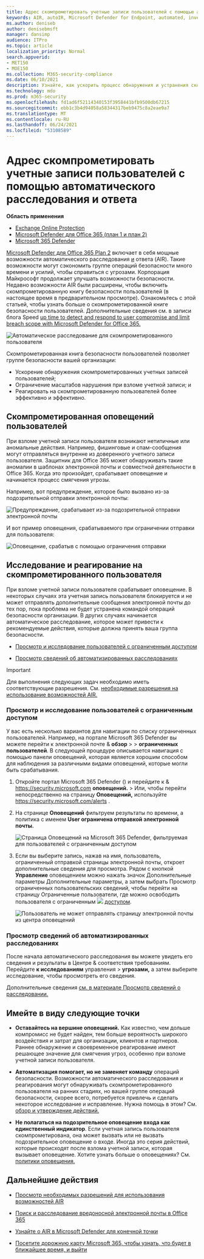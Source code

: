 ```yaml
---
title: Адрес скомпрометировать учетные записи пользователей с помощью автоматического расследования и ответа
keywords: AIR, autoIR, Microsoft Defender for Endpoint, automated, investigation, response, remediation, threats, advanced, threat, protection, compromised
ms.author: deniseb
author: denisebmsft
manager: dansimp
audience: ITPro
ms.topic: article
localization_priority: Normal
search.appverid:
- MET150
- MOE150
ms.collection: M365-security-compliance
ms.date: 06/10/2021
description: Узнайте, как ускорить процесс обнаружения и устранения скомпрометизированных учетных записей пользователей с помощью автоматизированных возможностей расследования и ответа в Microsoft Defender для Office 365 Plan 2.
ms.technology: mdo
ms.prod: m365-security
ms.openlocfilehash: fd1ad6f52114340153f3958441bfb9500db67215
ms.sourcegitcommit: ebb1c3b4d94058a58344317beb9475c8a2eae9a7
ms.translationtype: MT
ms.contentlocale: ru-RU
ms.lasthandoff: 06/24/2021
ms.locfileid: "53108589"
---
```

# <a name="address-compromised-user-accounts-with-automated-investigation-and-response"></a>Адрес скомпрометировать учетные записи пользователей с помощью автоматического расследования и ответа

**Область применения**
- [Exchange Online Protection](exchange-online-protection-overview.md)
- [Microsoft Defender для Office 365 (план 1 и план 2)](defender-for-office-365.md)
- [Microsoft 365 Defender](../defender/microsoft-365-defender.md)


[Microsoft Defender для Office 365 Plan 2](defender-for-office-365.md#microsoft-defender-for-office-365-plan-1-and-plan-2) включает в себя мощные возможности автоматического расследования [и](office-365-air.md) ответа (AIR). Такие возможности могут сэкономить группе операций безопасности много времени и усилий, чтобы справиться с угрозами. Корпорация Майкрософт продолжает улучшать возможности безопасности. Недавно возможности AIR были расширены, чтобы включить скомпрометированную книгу безопасности пользователей (в настоящее время в предварительном просмотре). Ознакомьтесь с этой статьей, чтобы узнать больше о скомпрометированной книге безопасности пользователей. Дополнительные сведения см. в записи блога Speed [up time to detect and respond to user compromise and limit breach scope with Microsoft Defender for Office 365.](https://techcommunity.microsoft.com/t5/Security-Privacy-and-Compliance/Speed-up-time-to-detect-and-respond-to-user-compromise-and-limit/ba-p/977053)

![Автоматическое расследование для скомпрометированного пользователя](/microsoft-365/media/office365atp-compduserinvestigation.jpg)

Скомпрометированная книга безопасности пользователей позволяет группе безопасности вашей организации:

- Ускорение обнаружения скомпрометированных учетных записей пользователей;
- Ограничение масштабов нарушения при взломе учетной записи; и
- Реагировать на скомпрометированную пользователей более эффективно и эффективно.

## <a name="compromised-user-alerts"></a>Скомпрометированная оповещений пользователей

При взломе учетной записи пользователя возникают нетипичные или аномальные действия. Например, фишинговые и спам-сообщения могут отправляться внутренне из доверенного учетного записи пользователя. Защитник для Office 365 может обнаруживать такие аномалии в шаблонах электронной почты и совместной деятельности в Office 365. Когда это произойдет, срабатывает оповещение и начинается процесс смягчения угрозы.

Например, вот предупреждение, которое было вызвано из-за подозрительной отправки электронной почты:

![Предупреждение, срабатывает из-за подозрительной отправки электронной почты](/microsoft-365/media/office365atp-suspiciousemailsendalert.jpg)

И вот пример оповещения, срабатываемого при ограничении отправки для пользователя:

![Оповещение, срабатыв с помощью ограничения отправки](/microsoft-365/media/office365atp-sendinglimitreached.jpg)

## <a name="investigate-and-respond-to-a-compromised-user"></a>Исследование и реагирование на скомпрометированного пользователя

При взломе учетной записи пользователя срабатывает оповещение. В некоторых случаях эта учетная запись пользователя блокируется и не может отправлять дополнительные сообщения электронной почты до тех пор, пока проблема не будет устранена командой операций безопасности организации. В других случаях начинается автоматическое расследование, которое может привести к рекомендуемые действия, которые должна принять ваша группа безопасности.

- [Просмотр и исследование пользователей с ограниченным доступом](#view-and-investigate-restricted-users)

- [Просмотр сведений об автоматизированных расследованиях](#view-details-about-automated-investigations)

> [!IMPORTANT]
> Для выполнения следующих задач необходимо иметь соответствующие разрешения. См. [необходимые разрешения на использование возможностей AIR.](office-365-air.md#required-permissions-to-use-air-capabilities)

### <a name="view-and-investigate-restricted-users"></a>Просмотр и исследование пользователей с ограниченным доступом

У вас есть несколько вариантов для навигации по списку ограниченных пользователей. Например, на портале Microsoft 365 Defender вы можете перейти к электронной почте & **обзор** \>  \> **ограниченных пользователей**. В следующей процедуре  описывается навигация с помощью панели оповещений, которая является хорошим способом для наблюдения за различными видами оповещений, которые могли быть срабатывания.

1. Откройте портал Microsoft 365 Defender () и перейдите к & <https://security.microsoft.com> **оповещений.** \>  Или, чтобы перейти непосредственно на страницу **Оповещений,** используйте <https://security.microsoft.com/alerts> .

2. На странице **Оповещений** фильтруем результаты по времени, а политика с именем **User ограничена отправкой электронной почты.**

   ![Страница Оповещений на Microsoft 365 Defender, фильтруемая для пользователей с ограниченным доступом](../../media/m365-sc-alerts-page-with-restricted-user.png)

3. Если вы выберите запись, нажав  на имя, пользователь, ограниченный отправкой страницы электронной почты, откроет дополнительные сведения для просмотра. Рядом с кнопкой **Управление** оповещением можно нажать значок Дополнительные параметры Дополнительные параметры, а затем выбрать Просмотр ограниченных пользовательских сведений, чтобы перейти на страницу Ограниченные пользователи, где можно освободить пользователя с ограниченным ![ ](../../media/m365-cc-sc-more-actions-icon.png)  [доступом](removing-user-from-restricted-users-portal-after-spam.md).  

   ![Пользователь не может отправлять страницу электронной почты из центра оповещений](../../media/m365-sc-alerts-user-restricted-from-sending-email-page.png)

### <a name="view-details-about-automated-investigations"></a>Просмотр сведений об автоматизированных расследованиях

После начала автоматического расследования вы можете увидеть его сведения и результаты в Центре & соответствия требованиям. Перейдите **к исследованиям** управления \> **угрозами,** а затем выберите исследование, чтобы просмотреть его сведения.

Дополнительные сведения [см. в материале Просмотр сведений о расследовании.](air-view-investigation-results.md)

## <a name="keep-the-following-points-in-mind"></a>Имейте в виду следующие точки

- **Оставайтесь на вершине оповещений.** Как известно, чем дольше компромисс не будет найден, тем больше вероятность широкого воздействия и затрат для организации, клиентов и партнеров. Раннее обнаружение и своевременное реагирование имеют решающее значение для смягчения угроз, особенно при взломе учетной записи пользователя.

- **Автоматизация помогает, но не заменяет команду** операций безопасности. Возможности автоматического расследования и реагирования могут обнаруживать скомпрометированного пользователя на ранних стадиях, но вашей группе операций безопасности, скорее всего, потребуется привлечь и сделать некоторое исследование и исправление. Нужна помощь в этом? См. [обзор и утверждение действий.](air-review-approve-pending-completed-actions.md)

- **Не полагаться на подозрительное оповещение входа как единственный индикатор**. Если учетная запись пользователя скомпрометирована, она может вызвать или не вызвать подозрительное оповещение о входе. Иногда это серия действий, которые происходят после взлома учетной записи, которая вызывает оповещение. Хотите узнать больше о оповещениях? См. [политики оповещения.](../../compliance/alert-policies.md)

## <a name="next-steps"></a>Дальнейшие действия

- [Просмотр необходимых разрешений для использования возможностей AIR](office-365-air.md#required-permissions-to-use-air-capabilities)

- [Поиск и расследование вредоносной электронной почты в Office 365](investigate-malicious-email-that-was-delivered.md)

- [Узнайте о AIR в Microsoft Defender для конечной точки](/windows/security/threat-protection/microsoft-defender-atp/automated-investigations)

- [Посетите дорожную карту Microsoft 365, чтобы узнать, что будет в ближайшее время, и выйти](https://www.microsoft.com/microsoft-365/roadmap?filters=)